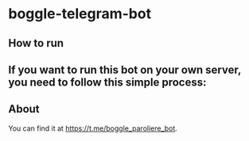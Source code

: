 # boggle-telegram-bot

## How to run

If you want to run this bot on your own server, you need to follow this simple process:
- 

## About

You can find it at https://t.me/boggle_paroliere_bot.